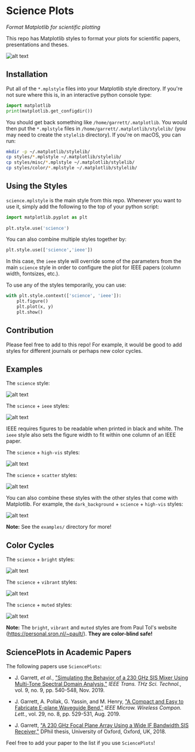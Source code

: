 Science Plots
=============

*Format Matplotlib for scientific plotting* 

This repo has Matplotlib styles to format your plots for scientific papers, presentations and theses.

![alt text](examples/figures/fig1.jpg)

Installation
------------

Put all of the ``*.mplstyle`` files into your Matplotlib style directory. If you're not sure where this is, in an interactive python console type:

```python
import matplotlib
print(matplotlib.get_configdir())
```

You should get back something like ``/home/garrett/.matplotlib``. You would then put the ``*.mplstyle`` files in ``/home/garrett/.matplotlib/stylelib/`` (you may need to create the ``stylelib`` directory). If you're on macOS, you can run:

```bash
mkdir -p ~/.matplotlib/stylelib/
cp styles/*.mplstyle ~/.matplotlib/stylelib/
cp styles/misc/*.mplstyle ~/.matplotlib/stylelib/
cp styles/color/*.mplstyle ~/.matplotlib/stylelib/
```

Using the Styles
----------------

``science.mplstyle`` is the main style from this repo. Whenever you want to use it, simply add the following to the top of your python script:

```python
import matplotlib.pyplot as plt
 
plt.style.use('science')
```

You can also combine multiple styles together by:

```python
plt.style.use(['science','ieee'])
```

In this case, the ``ieee`` style will override some of the parameters from the main ``science`` style in order to configure the plot for IEEE papers (column width, fontsizes, etc.). 

To use any of the styles temporarily, you can use:

```python
with plt.style.context(['science', 'ieee']):
    plt.figure()
    plt.plot(x, y)
    plt.show()
```

Contribution
------------

Please feel free to add to this repo! For example, it would be good to add styles for different journals or perhaps new color cycles.

Examples
--------

The ``science`` style:

![alt text](examples/figures/fig1.jpg)

The ``science`` + ``ieee`` styles:

![alt text](examples/figures/fig2.jpg)

IEEE requires figures to be readable when printed in black and white. The ``ieee`` style also sets the figure width to fit within one column of an IEEE paper.

The ``science`` + ``high-vis`` styles:

![alt text](examples/figures/fig4.jpg)

The ``science`` + ``scatter`` styles:

![alt text](examples/figures/fig3.jpg)

You can also combine these styles with the other styles that come with Matplotlib. For example, the ``dark_background`` + ``science`` + ``high-vis`` styles:

![alt text](examples/figures/fig5.jpg)

**Note:** See the ``examples/`` directory for more!

Color Cycles
------------

The ``science`` + ``bright`` styles:

![alt text](examples/figures/fig6.jpg)

The ``science`` + ``vibrant`` styles:

![alt text](examples/figures/fig7.jpg)

The ``science`` + ``muted`` styles:

![alt text](examples/figures/fig8.jpg)

**Note:** The ``bright``, ``vibrant`` and ``muted`` styles are from Paul Tol's website (https://personal.sron.nl/~pault/). **They are color-blind safe!**

SciencePlots in Academic Papers
-------------------------------

The following papers use ``SciencePlots``:

- J. Garrett, *et al.*, ["Simulating the Behavior of a 230 GHz SIS Mixer Using Multi-Tone Spectral Domain Analysis,"](https://ora.ox.ac.uk/objects/uuid:0fd4537d-258c-454a-bbfb-09b1bcd88d49/download_file?file_format=pdf&safe_filename=XXXX_final.pdf&type_of_work=Journal+article) *IEEE Trans. THz Sci. Technol.*, vol. 9, no. 9, pp. 540-548, Nov. 2019.

- J. Garrett, A. Pollak, G. Yassin, and M. Henry, ["A Compact and Easy to Fabricate E-plane Waveguide Bend,"](https://ora.ox.ac.uk/objects/uuid:496855f9-be2a-47cd-b498-1753d8033f50/download_file?file_format=pdf&safe_filename=Waveguide_Bend__IEEE_MWCL_.pdf&type_of_work=Journal+article) *IEEE Microw. Wireless Compon. Lett.*,
vol. 29, no. 8, pp. 529-531, Aug. 2019.

- J. Garrett, ["A 230 GHz Focal Plane Array Using a Wide IF Bandwidth SIS Receiver,"](https://ora.ox.ac.uk/objects/uuid:d47fbf3b-1cf3-4e58-be97-767b9893066e/download_file?file_format=pdf&safe_filename=GarrettJ_DPhilThesis.pdf&type_of_work=Thesis) DPhil thesis, University of Oxford, Oxford, UK, 2018.

Feel free to add your paper to the list if you use ``SciencePlots``! 
